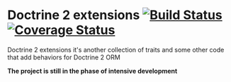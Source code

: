 Doctrine 2 extensions [![Build Status](https://travis-ci.org/AdrianSkierniewski/doctrine2-extensions.svg?branch=master)](https://travis-ci.org/AdrianSkierniewski/doctrine2-extensions) [![Coverage Status](https://coveralls.io/repos/AdrianSkierniewski/doctrine2-extensions/badge.png)](https://coveralls.io/r/AdrianSkierniewski/doctrine2-extensions)
===

Doctrine 2 extensions it's another collection of traits and some other code that add behaviors for Doctrine 2 ORM

**The project is still in the phase of intensive development**
